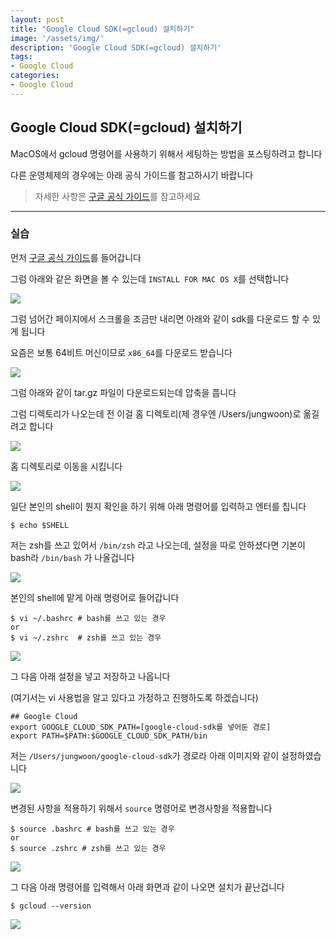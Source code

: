 ```yaml
---
layout: post
title: "Google Cloud SDK(=gcloud) 설치하기"
image: '/assets/img/'
description: 'Google Cloud SDK(=gcloud) 설치하기'
tags:
- Google Cloud
categories:
- Google Cloud
---
```


## Google Cloud SDK(=gcloud) 설치하기

MacOS에서 gcloud 명령어를 사용하기 위해서 세팅하는 방법을 포스팅하려고 합니다

다른 운영체제의 경우에는 아래 공식 가이드를 참고하시기 바랍니다

> 자세한 사항은 [구글 공식 가이드](https://cloud.google.com/sdk/)를 참고하세요

---

### 실습

먼저 [구글 공식 가이드](https://cloud.google.com/sdk/)를 들어갑니다

그럼 아래와 같은 화면을 볼 수 있는데 `INSTALL FOR MAC OS X`를 선택합니다

![](https://cdn-images-1.medium.com/max/2000/1*hTtSdeyaUJ_3BC_mdL0q4g.png)

그럼 넘어간 페이지에서 스크롤을 조금만 내리면 아래와 같이 sdk를 다운로드 할 수 있게 됩니다

요즘은 보통 64비트 머신이므로  `x86_64`를 다운로드 받습니다

![](https://cdn-images-1.medium.com/max/2000/1*I_3ofGuqimkK5Y3LzWnUww.png)

그럼 아래와 같이 tar.gz 파일이 다운로드되는데 압축을 풉니다

그럼 디렉토리가 나오는데 전 이걸 홈 디렉토리(제 경우엔 /Users/jungwoon)로 옮길려고 합니다

![](https://cdn-images-1.medium.com/max/2000/1*xU1Uag_b5lb7Jm8Xe7KfwQ.png)

홈 디렉토리로 이동을 시킵니다

![](https://cdn-images-1.medium.com/max/2000/1*64XMIBnrG4gTSE9n_GyHpA.png)

일단 본인의 shell이 뭔지 확인을 하기 위해 아래 명령어를 입력하고 엔터를 칩니다

```
$ echo $SHELL
```

저는 zsh를 쓰고 있어서 `/bin/zsh` 라고 나오는데, 설정을 따로 안하셨다면 기본이 bash라 `/bin/bash` 가 나올겁니다

![](https://cdn-images-1.medium.com/max/1200/1*7P_Q04t2xKRQIy_F6uJsyw.png)

본인의 shell에 맡게 아래 명령어로 들어갑니다

```
$ vi ~/.bashrc # bash를 쓰고 있는 경우
or
$ vi ~/.zshrc  # zsh를 쓰고 있는 경우
```

![](https://cdn-images-1.medium.com/max/1600/1*7iI410J8L89zIhDshG32Aw.png)

그 다음 아래 설정을 넣고 저장하고 나옵니다

(여기서는 vi 사용법을 알고 있다고 가정하고 진행하도록 하겠습니다)

```
## Google Cloud
export GOOGLE_CLOUD_SDK_PATH=[google-cloud-sdk를 넣어둔 경로]
export PATH=$PATH:$GOOGLE_CLOUD_SDK_PATH/bin
```

저는 `/Users/jungwoon/google-cloud-sdk`가 경로라 아래 이미지와 같이 설정하였습니다

![](https://cdn-images-1.medium.com/max/2000/1*jQ_zZHic4LHOBL_jN8MTIw.png)

변경된 사항을 적용하기 위해서 `source` 명령어로 변경사항을 적용합니다

```
$ source .bashrc # bash를 쓰고 있는 경우
or
$ source .zshrc # zsh를 쓰고 있는 경우
```

![](https://cdn-images-1.medium.com/max/1200/1*OnAg_I9OKDjBqlZM3qRHwg.png)

그 다음 아래 명령어를 입력해서 아래 화면과 같이 나오면 설치가 끝난겁니다

```
$ gcloud --version
```

![](https://cdn-images-1.medium.com/max/1600/1*jnH6GpVf74W1icnoP2pCBA.png)

